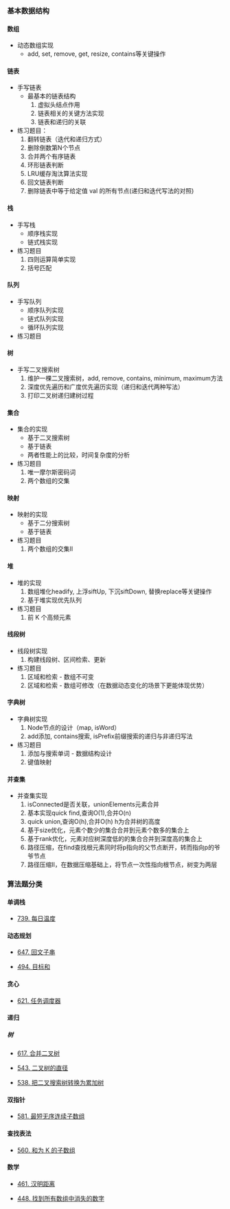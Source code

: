 ### 基本数据结构

#### 数组
+ 动态数组实现
    + add, set, remove, get, resize, contains等关键操作

#### 链表
+ 手写链表
    + 最基本的链表结构
        1. 虚拟头结点作用
        2. 链表相关的关键方法实现
        3. 链表和递归的关联
+ 练习题目：
    1. 翻转链表（迭代和递归方式）   
    2. 删除倒数第N个节点
    3. 合并两个有序链表
    4. 环形链表判断
    5. LRU缓存淘汰算法实现
    6. 回文链表判断
    7. 删除链表中等于给定值 val 的所有节点(递归和迭代写法的对照)

#### 栈
+ 手写栈
    + 顺序栈实现
    + 链式栈实现
+ 练习题目
    1. 四则运算简单实现
    2. 括号匹配

#### 队列
+ 手写队列
    + 顺序队列实现
    + 链式队列实现
    + 循环队列实现
+ 练习题目

#### 树
+ 手写二叉搜索树
    1. 维护一棵二叉搜索树，add, remove, contains, minimum, maximum方法
    2. 深度优先遍历和广度优先遍历实现（递归和迭代两种写法）
    3. 打印二叉树递归建树过程
    
#### 集合
+ 集合的实现
    + 基于二叉搜索树
    + 基于链表
    + 两者性能上的比较，时间复杂度的分析
+ 练习题目  
    1. 唯一摩尔斯密码词
    2. 两个数组的交集
    
#### 映射
+ 映射的实现
    + 基于二分搜索树
    + 基于链表
+ 练习题目
    1. 两个数组的交集II
    
#### 堆
+ 堆的实现
    1. 数组堆化headify, 上浮siftUp, 下沉siftDown, 替换replace等关键操作
    2. 基于堆实现优先队列
+ 练习题目
    1. 前 K 个高频元素
    
#### 线段树
+ 线段树实现
    1. 构建线段树、区间检索、更新
+ 练习题目
    1. 区域和检索 - 数组不可变
    2. 区域和检索 - 数组可修改（在数据动态变化的场景下更能体现优势）
    
#### 字典树
+ 字典树实现
    1. Node节点的设计（map, isWord）
    2. add添加, contains搜索, isPrefix前缀搜索的递归与非递归写法
+ 练习题目
    1. 添加与搜索单词 - 数据结构设计
    2. 键值映射
    
#### 并查集
+ 并查集实现
    1. isConnected是否关联，unionElements元素合并
    2. 基本实现quick find,查询O(1),合并O(n)
    3. quick union,查询O(h),合并O(h) h为合并树的高度
    4. 基于size优化，元素个数少的集合合并到元素个数多的集合上
    5. 基于rank优化，元素对应树深度低的的集合合并到深度高的集合上
    6. 路径压缩，在find查找根元素同时将p指向的父节点断开，转而指向p的爷爷节点
    7. 路径压缩II，在数据压缩基础上，将节点一次性指向根节点，树变为两层

### 算法题分类

#### 单调栈
* [739. 每日温度](src/top/xiaotian/algorithms/stack/monotone_stack/DailyTemperatures.java)

#### 动态规划
* [647. 回文子串](src/top/xiaotian/algorithms/dp/palindromic/PalindromicSubstrings.java)

* [494. 目标和](src/top/xiaotian/algorithms/dfs/FindTargetSumWays.java)

#### 贪心
* [621. 任务调度器](src/top/xiaotian/algorithms/greedy/LeastInterval.java)

#### 递归

##### 树
* [617. 合并二叉树](src/top/xiaotian/algorithms/tree/MergeTrees.java)

* [543. 二叉树的直径](src/top/xiaotian/algorithms/tree/DiameterOfBinaryTree.java)

* [538. 把二叉搜索树转换为累加树](src/top/xiaotian/algorithms/tree/binary_search_tree/ConvertBST.java)

#### 双指针
* [581. 最短无序连续子数组](src/top/xiaotian/algorithms/twoPointer/collisionPointer/UnsortedSubarray.java)

#### 查找表法
* [560. 和为 K 的子数组](src/top/xiaotian/algorithms/map/SubarraySum.java)

#### 数学
* [461. 汉明距离](src/top/xiaotian/algorithms/math/HammingDistance.java)

* [448. 找到所有数组中消失的数字](src/top/xiaotian/algorithms/math/DisappearedNumbers.java)

